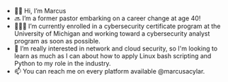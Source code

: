 - 👋🏾 Hi, I’m Marcus
- 🔜 I’m a former pastor embarking on a career change at age 40!
- 👨🏾‍💻 I’m currently enrolled in a cybersecurity certificate program at the University of Michigan and working toward a cybersecurity analyst program as soon as possible.
- 💞️ I’m really interested in network and cloud security, so I'm looking to learn as much as I can about how to apply Linux bash scripting and Python to my role in the industry.
- 📫 You can reach me on every platform available @marcusacylar.

<!---
marcusacylar/marcusacylar is a ✨ special ✨ repository because its `README.md` (this file) appears on your GitHub profile.
You can click the Preview link to take a look at your changes.
--->
